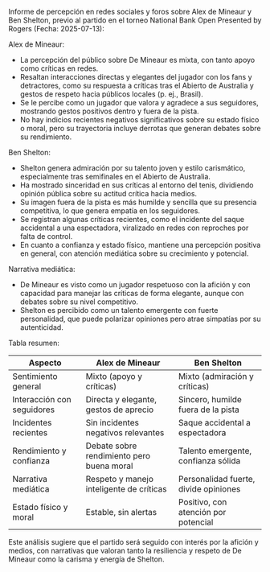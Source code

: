 Informe de percepción en redes sociales y foros sobre Alex de Mineaur y Ben Shelton, previo al partido en el torneo National Bank Open Presented by Rogers (Fecha: 2025-07-13):

Alex de Mineaur:
- La percepción del público sobre De Mineaur es mixta, con tanto apoyo como críticas en redes.
- Resaltan interacciones directas y elegantes del jugador con los fans y detractores, como su respuesta a críticas tras el Abierto de Australia y gestos de respeto hacia públicos locales (p. ej., Brasil).
- Se le percibe como un jugador que valora y agradece a sus seguidores, mostrando gestos positivos dentro y fuera de la pista.
- No hay indicios recientes negativos significativos sobre su estado físico o moral, pero su trayectoria incluye derrotas que generan debates sobre su rendimiento.

Ben Shelton:
- Shelton genera admiración por su talento joven y estilo carismático, especialmente tras semifinales en el Abierto de Australia.
- Ha mostrado sinceridad en sus críticas al entorno del tenis, dividiendo opinión pública sobre su actitud crítica hacia medios.
- Su imagen fuera de la pista es más humilde y sencilla que su presencia competitiva, lo que genera empatía en los seguidores.
- Se registran algunas críticas recientes, como el incidente del saque accidental a una espectadora, viralizado en redes con reproches por falta de control.
- En cuanto a confianza y estado físico, mantiene una percepción positiva en general, con atención mediática sobre su crecimiento y potencial.

Narrativa mediática:
- De Mineaur es visto como un jugador respetuoso con la afición y con capacidad para manejar las críticas de forma elegante, aunque con debates sobre su nivel competitivo.
- Shelton es percibido como un talento emergente con fuerte personalidad, que puede polarizar opiniones pero atrae simpatías por su autenticidad.

Tabla resumen:

| Aspecto                     | Alex de Mineaur                             | Ben Shelton                                |
|-----------------------------|--------------------------------------------|--------------------------------------------|
| Sentimiento general          | Mixto (apoyo y críticas)                    | Mixto (admiración y críticas)              |
| Interacción con seguidores   | Directa y elegante, gestos de aprecio      | Sincero, humilde fuera de la pista         |
| Incidentes recientes         | Sin incidentes negativos relevantes        | Saque accidental a espectadora             |
| Rendimiento y confianza      | Debate sobre rendimiento pero buena moral  | Talento emergente, confianza sólida        |
| Narrativa mediática          | Respeto y manejo inteligente de críticas   | Personalidad fuerte, divide opiniones      |
| Estado físico y moral        | Estable, sin alertas                        | Positivo, con atención por potencial       |

Este análisis sugiere que el partido será seguido con interés por la afición y medios, con narrativas que valoran tanto la resiliencia y respeto de De Mineaur como la carisma y energía de Shelton.